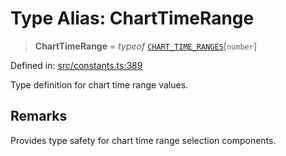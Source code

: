 # Type Alias: ChartTimeRange

> **ChartTimeRange** = *typeof* [`CHART_TIME_RANGES`](../variables/CHART_TIME_RANGES.md)\[`number`\]

Defined in: [src/constants.ts:389](https://github.com/Nick2bad4u/Uptime-Watcher/blob/main/src/constants.ts#L389)

Type definition for chart time range values.

## Remarks

Provides type safety for chart time range selection components.
